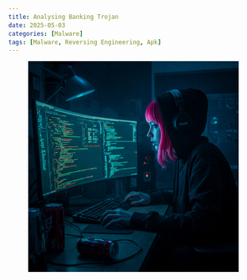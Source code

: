```yaml
---
title: Analysing Banking Trojan  
date: 2025-05-03
categories: [Malware]
tags: [Malware, Reversing Engineering, Apk]
---
```


<figure><img src="/assets/Malware/Banking-Analysis.jpg" alt="Banner"></figure>
